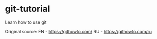 # git-tutorial
Learn how to use git

Original source:
EN - https://githowto.com/
RU - https://githowto.com/ru
